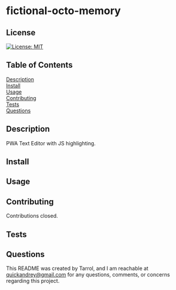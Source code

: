 # fictional-octo-memory

## License
[![License: MIT](https://img.shields.io/badge/License-MIT-yellow.svg)](https://opensource.org/licenses/MIT)

## Table of Contents
[Description](#description)   
[Install](#install)   
[Usage](#usage)   
[Contributing](#contributing)   
[Tests](#tests)   
[Questions](#questions)   

## Description
PWA Text Editor with JS highlighting.

## Install


## Usage


## Contributing
Contributions closed.

## Tests


## Questions
This README was created by Tarrol, and I am reachable at quickandrey@gmail.com for any questions, comments, or concerns regarding this project.
